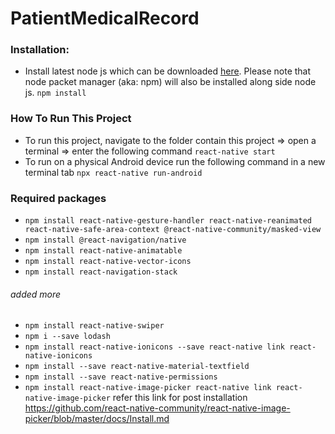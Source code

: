# PatientMedicalRecord

### Installation:

- Install latest node js which can be downloaded [here](https://nodejs.org/en/download/). Please note that node packet manager (aka: npm) will also be installed along side node js. `npm install`

### How To Run This Project
- To run this project, navigate to the folder contain this project => open a terminal => enter the following command `react-native start`
- To run on a physical Android device run the following command in a new terminal tab `npx react-native run-android`

### Required packages
- `npm install react-native-gesture-handler react-native-reanimated react-native-safe-area-context @react-native-community/masked-view`
- `npm install @react-navigation/native`
- `npm install react-native-animatable`
- `npm install react-native-vector-icons`
- `npm install react-navigation-stack`
###### added more
- `npm install react-native-swiper`
- `npm i --save lodash`
- `npm install react-native-ionicons --save react-native link react-native-ionicons`
- `npm install --save react-native-material-textfield`
- `npm install --save react-native-permissions`
- `npm install react-native-image-picker react-native link react-native-image-picker` 
refer this link for post installation https://github.com/react-native-community/react-native-image-picker/blob/master/docs/Install.md

